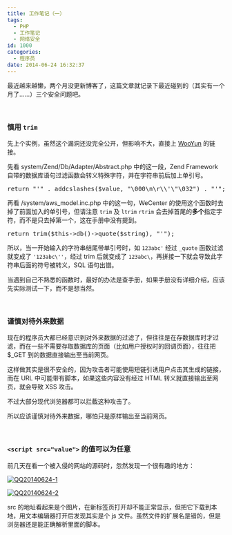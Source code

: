```yaml
---
title: 工作笔记（一）
tags:
  - PHP
  - 工作笔记
  - 网络安全
id: 1000
categories:
  - 程序员
date: 2014-06-24 16:32:37
---
```


最近越来越懒，两个月没更新博客了，这篇文章就记录下最近碰到的（其实有一个月了……）三个安全问题吧。

&nbsp;

### 慎用 `trim`

先上个实例，虽然这个漏洞还没完全公开，但影响不大，直接上 [WooYun](http://www.wooyun.org/bugs/wooyun-2010-062266/auth/b3638ae18bbd9779ee1ec3a2d458b84a) 的链接。

先看 system/Zend/Db/Adapter/Abstract.php 中的这一段，Zend Framework 自带的数据库语句过滤函数会转义特殊字符，并在字符串前后加上单引号。

<pre class="lang:php" >
return "'" . addcslashes($value, "\000\n\r\\'\"\032") . "'";
</pre>

再看 /system/aws_model.inc.php 中的这一句，WeCenter 的使用这个函数时去掉了前面加入的单引号，但请注意 `trim` 及 `ltrim` `rtrim` 会去掉首尾的**多个**指定字符，而不是只去掉第一个，这在手册中没有提到。

<pre class="lang:php" >
return trim($this->db()->quote($string), "'");
</pre>

所以，当一开始输入的字符串结尾带单引号时，如 `123abc'` 经过 `_quote` 函数过滤就变成了 `'123abc\''`，经过 trim 后就变成了 `123abc\`，再拼接一下就会导致此字符串后面的符号被转义，SQL 语句出错。

当遇到自己不熟悉的函数时，最好的办法是查手册，如果手册没有详细介绍，应该先实际测试一下，而不是想当然。

&nbsp;

### 谨慎对待外来数据

现在的程序员大都已经意识到对外来数据的过滤了，但往往是在存数据库时才过滤，而在一些不需要存取数据库的页面（比如用户授权时的回调页面），往往把 $_GET 到的数据直接输出至当前网页。

这样做其实是很不安全的，因为攻击者可能使用短链引诱用户点击其生成的链接，而在 URL 中可能带有脚本，如果这些内容没有经过 HTML 转义就直接输出至网页，就会导致 XSS 攻击。

不过大部分现代浏览器都可以拦截这种攻击了。

所以应该谨慎对待外来数据，哪怕只是原样输出至当前网页。

&nbsp;

### `<script src="value">` 的值可以为任意

前几天在看一个被入侵的网站的源码时，忽然发现一个很有趣的地方：

[![QQ20140624-1](/uploads/2014/06/QQ20140624-1.png)](/uploads/2014/06/QQ20140624-1.png)

[![QQ20140624-2](/uploads/2014/06/QQ20140624-2.png)](/uploads/2014/06/QQ20140624-2.png)

src 的地址看起来是个图片，在新标签页打开却不能正常显示，但把它下载到本地，用文本编辑器打开后发现其实是个 js 文件。虽然文件的扩展名是错的，但是浏览器还是能正确解析里面的脚本。